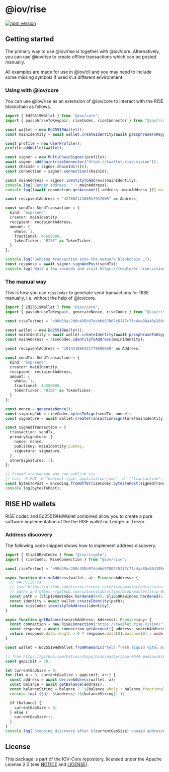 # @iov/rise

[![npm version](https://img.shields.io/npm/v/@iov/rise.svg)](https://www.npmjs.com/package/@iov/rise)

## Getting started

The primary way to use @iov/rise is together with @iov/core. Alternatively,
you can use @iov/rise to create offline transactions which can be posted manually.

All examples are made for use in @iov/cli and you may need to include some
missing symbols if used in a different environment.

### Using with @iov/core

You can use @iov/rise as an extension of @iov/core to interact with the
RISE blockchain as follows.

```ts
import { Ed25519Wallet } from "@iov/core";
import { passphraseToKeypair, riseCodec, riseConnector } from "@iov/rise";

const wallet = new Ed25519Wallet();
const mainIdentity = await wallet.createIdentity(await passphraseToKeypair("squeeze frog deposit chase sudden clutch fortune spring tone have snow column"));

const profile = new UserProfile();
profile.addWallet(wallet);

const signer = new MultiChainSigner(profile);
await signer.addChain(riseConnector("https://twallet.rise.vision"));
const chainId = signer.chainIds()[0];
const connection = signer.connection(chainId);

const mainAddress = signer.identityToAddress(mainIdentity);
console.log("Sender address: " + mainAddress);
console.log((await connection.getAccount({ address: mainAddress })).data[0].balance);

const recipientAddress = "4278021116091793760R" as Address;

const sendTx: SendTransaction = {
  kind: "bcp/send",
  creator: mainIdentity,
  recipient: recipientAddress,
  amount: {
    whole: 1,
    fractional: 44550000,
    tokenTicker: "RISE" as TokenTicker,
  }
};

console.log("Sending transaction into the network blockchain …");
const response = await signer.signAndPost(sendTx);
console.log(`Wait a few seconds and visit https://texplorer.rise.vision/tx/${Encoding.fromAscii(response.data.txid)}`);
```

### The manual way

This is how you use `riseCodec` to generate send transactions
for RISE manually, i.e. without the help of @iov/core.

```ts
import { Ed25519Wallet } from "@iov/core";
import { passphraseToKeypair, generateNonce, riseCodec } from "@iov/rise";

const riseTestnet = "e90d39ac200c495b97deb6d9700745177c7fc4aa80a404108ec820cbeced054c" as ChainId;

const wallet = new Ed25519Wallet();
const mainIdentity = await wallet.createIdentity(await passphraseToKeypair("squeeze frog deposit chase sudden clutch fortune spring tone have snow column"));
const mainAddress = riseCodec.identityToAddress(mainIdentity);

const recipientAddress = "10145108642177909005R" as Address;

const sendTx: SendTransaction = {
  kind: "bcp/send",
  creator: mainIdentity,
  recipient: recipientAddress,
  amount: {
    whole: 1,
    fractional: 44550000,
    tokenTicker: "RISE" as TokenTicker,
  }
};

const nonce = generateNonce();
const signingJob = riseCodec.bytesToSign(sendTx, nonce);
const signature = await wallet.createTransactionSignature(mainIdentity, signingJob.bytes, signingJob.prehashType, riseTestnet);

const signedTransaction = {
  transaction: sendTx,
  primarySignature: {
    nonce: nonce,
    publicKey: mainIdentity.pubkey,
    signature: signature,
  },
  otherSignatures: [],
};

// Signed transacion you can publish via
// curl -X PUT -H "Content-type: application/json" -d '{"transaction": INSERT_HERE}' https://twallet.rise.vision/api/transactions
const bytesToPost = Encoding.fromUtf8(riseCodec.bytesToPost(signedTransaction));
console.log(bytesToPost);
```

## RISE HD wallets

RISE codec and Ed25519HdWallet combined allow you to create a pure
software implementation of the the RISE wallet on Ledger or Trezor.

### Address discovery

The following code snipped shows how to implement address discovery.

```ts
import { Slip10RawIndex } from "@iov/crypto";
import { riseCodec, RiseConnection } from "@iov/rise";

const riseTestnet = "e90d39ac200c495b97deb6d9700745177c7fc4aa80a404108ec820cbeced054c" as ChainId;

async function deriveAddress(wallet, a): Promise<Address> {
  // 44'/1120'/a'
  // (see https://github.com/trezor/trezor-core/tree/master/docs/coins for account based derivation
  // paths and https://github.com/satoshilabs/slips/blob/master/slip-0044.md for RISE coin type)
  const path = [Slip10RawIndex.hardened(44), Slip10RawIndex.hardened(1120), Slip10RawIndex.hardened(a)]
  const identity = await wallet.createIdentity(path);
  return riseCodec.identityToAddress(identity);
}

async function getBalance(searchAddress: Address): Promise<any> {
  const connection = new RiseConnection("https://twallet.rise.vision/", riseTestnet);
  const response = await connection.getAccount({ address: searchAddress });
  return response.data.length > 0 ? response.data[0].balance[0] : undefined;
}

const wallet = Ed25519HdWallet.fromMnemonic("tell fresh liquid vital machine rhythm uncle tomato grow room vacuum neutral");

// from https://github.com/bitcoin/bips/blob/master/bip-0044.mediawiki#address-gap-limit
const gapLimit = 20;

let currentGapSize = 0;
for (let a = 0; currentGapSize < gapLimit; a++) {
  const address = await deriveAddress(wallet, a);
  const balance = await getBalance(address);
  const balanceString = balance ? `${balance.whole + balance.fractional/100000000} RISE` : "unknown";
  console.log(`${a}: ${address} (${balanceString})`);

  if (balance) {
    currentGapSize = 0;
  } else {
    currentGapSize++;
  }
}
console.log(`Stopping discovery after ${currentGapSize} unused addresses in a row.`);
```

## License

This package is part of the IOV-Core repository, licensed under the Apache License 2.0
(see [NOTICE](https://github.com/iov-one/iov-core/blob/master/NOTICE) and [LICENSE](https://github.com/iov-one/iov-core/blob/master/LICENSE)).
